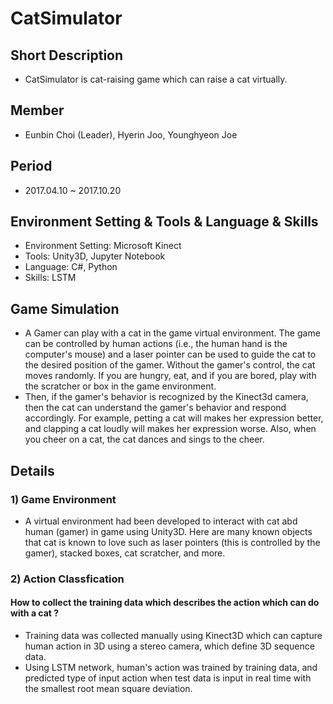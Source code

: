 # CatSimulator

## Short Description
- CatSimulator is cat-raising game which can raise a cat virtually.

## Member
- Eunbin Choi (Leader), Hyerin Joo, Younghyeon Joe

## Period
- 2017.04.10 ~ 2017.10.20

## Environment Setting & Tools & Language & Skills
- Environment Setting: Microsoft Kinect
- Tools: Unity3D, Jupyter Notebook
- Language: C#, Python
- Skills: LSTM

## Game Simulation
- A Gamer can play with a cat in the game virtual environment. The game can be controlled by human actions (i.e., the human hand is the computer's mouse) and a laser pointer can be used to guide the cat to the desired position of the gamer. Without the gamer's control, the cat moves randomly. If you are hungry, eat, and if you are bored, play with the scratcher or box in the game environment.
- Then, if the gamer's behavior is recognized by the Kinect3d camera, then the cat can understand the gamer's behavior and respond accordingly. For example, petting a cat will makes her expression better, and clapping a cat loudly will makes her expression worse. Also, when you cheer on a cat, the cat dances and sings to the cheer.

## Details
### 1) Game Environment
- A virtual environment had been developed to interact with cat abd human (gamer) in game using Unity3D. Here are many known objects that cat is known to love such as laser pointers (this is controlled by the gamer), stacked boxes, cat scratcher, and more.


### 2) Action Classfication
#### How to collect the training data which describes the action which can do with a cat ?
- Training data was collected manually using Kinect3D which can capture human action in 3D using a stereo camera, which define 3D sequence data.
- Using LSTM network, human's action was trained by training data, and predicted type of input action when test data is input in real time with the smallest root mean square deviation.

